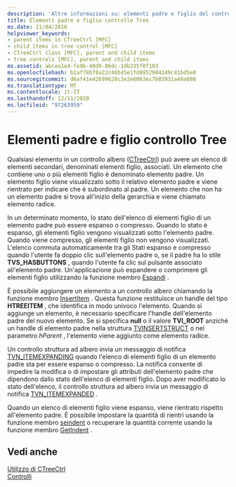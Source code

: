 ```yaml
---
description: 'Altre informazioni su: elementi padre e figlio del controllo Tree'
title: Elementi padre e figlio controllo Tree
ms.date: 11/04/2016
helpviewer_keywords:
- parent items in CTreeCtrl [MFC]
- child items in tree control [MFC]
- CTreeCtrl class [MFC], parent and child items
- tree controls [MFC], parent and child items
ms.assetid: abcea1e4-fe9b-40d9-86dc-1db235f8f103
ms.openlocfilehash: b1af78bf8a22c46b45e1fd8952944249c41bd5e0
ms.sourcegitcommit: d6af41e42699628c3e2e6063ec7b03931a49a098
ms.translationtype: MT
ms.contentlocale: it-IT
ms.lasthandoff: 12/11/2020
ms.locfileid: "97263959"
---
```

# <a name="tree-control-parent-and-child-items"></a>Elementi padre e figlio controllo Tree

Qualsiasi elemento in un controllo albero ([CTreeCtrl](../mfc/reference/ctreectrl-class.md)) può avere un elenco di elementi secondari, denominati elementi figlio, associati. Un elemento che contiene uno o più elementi figlio è denominato elemento padre. Un elemento figlio viene visualizzato sotto il relativo elemento padre e viene rientrato per indicare che è subordinato al padre. Un elemento che non ha un elemento padre si trova all'inizio della gerarchia e viene chiamato elemento radice.

In un determinato momento, lo stato dell'elenco di elementi figlio di un elemento padre può essere espanso o compresso. Quando lo stato è espanso, gli elementi figlio vengono visualizzati sotto l'elemento padre. Quando viene compresso, gli elementi figlio non vengono visualizzati. L'elenco commuta automaticamente tra gli Stati espanso e compresso quando l'utente fa doppio clic sull'elemento padre o, se il padre ha lo stile **TVS_HASBUTTONS** , quando l'utente fa clic sul pulsante associato all'elemento padre. Un'applicazione può espandere o comprimere gli elementi figlio utilizzando la funzione membro [Espandi](../mfc/reference/ctreectrl-class.md#expand) .

È possibile aggiungere un elemento a un controllo albero chiamando la funzione membro [InsertItem](../mfc/reference/ctreectrl-class.md#insertitem) . Questa funzione restituisce un handle del tipo **HTREEITEM** , che identifica in modo univoco l'elemento. Quando si aggiunge un elemento, è necessario specificare l'handle dell'elemento padre del nuovo elemento. Se si specifica **null** o il valore **TVI_ROOT** anziché un handle di elemento padre nella struttura [TVINSERTSTRUCT](/windows/win32/api/commctrl/ns-commctrl-tvinsertstructw) o nel parametro *hParent* , l'elemento viene aggiunto come elemento radice.

Un controllo struttura ad albero invia un messaggio di notifica [TVN_ITEMEXPANDING](/windows/win32/Controls/tvn-itemexpanding) quando l'elenco di elementi figlio di un elemento padre sta per essere espanso o compresso. La notifica consente di impedire la modifica o di impostare gli attributi dell'elemento padre che dipendono dallo stato dell'elenco di elementi figlio. Dopo aver modificato lo stato dell'elenco, il controllo struttura ad albero invia un messaggio di notifica [TVN_ITEMEXPANDED](/windows/win32/Controls/tvn-itemexpanded) .

Quando un elenco di elementi figlio viene espanso, viene rientrato rispetto all'elemento padre. È possibile impostare la quantità di rientri usando la funzione membro [seindent](../mfc/reference/ctreectrl-class.md#setindent) o recuperare la quantità corrente usando la funzione membro [GetIndent](../mfc/reference/ctreectrl-class.md#getindent) .

## <a name="see-also"></a>Vedi anche

[Utilizzo di CTreeCtrl](../mfc/using-ctreectrl.md)<br/>
[Controlli](../mfc/controls-mfc.md)
